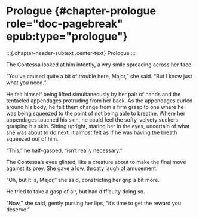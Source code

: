 
# Prologue {#chapter-prologue role="doc-pagebreak" epub:type="prologue"}

:::{.chapter-header-subtext .center-text}
Prologue
:::

The Contessa looked at him intently, a wry smile spreading across her face.

“You’ve caused quite a bit of trouble here, Major,” she said. “But I know just what you need.”

He felt himself being lifted simultaneously by her pair of hands and the tentacled appendages protruding from her back. As the appendages curled around his body, he felt them change from a firm grasp to one where he was being squeezed to the point of not being able to breathe. Where her appendages touched his skin, he could feel the softy, velvety suckers grasping his skin. Sitting upright, staring her in the eyes, uncertain of what she was about to do next, it almost felt as if he was having the breath squeezed out of him.

“This,” he half-gasped, “isn’t really necessary.”

The Contessa’s eyes glinted, like a creature about to make the final move against its prey. She gave a low, throaty laugh of amusement.

“Oh, but it is, Major,” she said, constricting her grip a bit more.

He tried to take a gasp of air, but had difficulty doing so.

“Now,” she said, gently pursing her lips, “it’s time to get the reward you deserve.”
